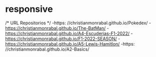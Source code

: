 # responsive
/* URL Repositorios */
-https: //christianmonrabal.github.io/Pokedex/ 
-https://christianmonrabal.github.io/The-BatMan/ 
-https://christianmonrabal.github.io/A4-Escuderias-F1-2022/ 
-https://christianmonrabal.github.io/F1-2022-SEASON/ 
-https://christianmonrabal.github.io/A5-Lewis-Hamitlon/
-https: //christianmonrabal.github.io/A2-Basics/